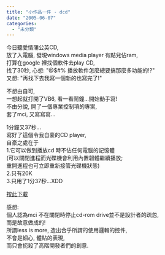 ```yaml
---
title: "小作品一件 - dcd"
date: "2005-06-07"
categories: 
  - "未分類"
---
```


今日聽愛情蒲公英CD,  
放了入電腦, 發現windows media player 有點兒佔ram,  
打算在google 裡找個軟件去play CD,  
找了30秒, 心想: "@$#% 播放軟件怎麼總要搞那麼多功能的!?"  
又想: "再找下去我寫一個新的也寫完了!"

不想由自可,  
一想起就打開了VB6, 看一看鬧鐘...開始動手寫!  
不由分說, 開了一個專業控制項的專案,  
套了mci, 又寫寫寫...

1分鐘又37秒...  
寫好了這個令我自豪的CD player,  
自豪之處在于  
1.它可以做到播放cd 時不佔任何電腦的記憶體  
(可以關閉進程而光碟機會利用內置韌體繼續播放;  
重開進程也可立即重新接管光碟機狀態)  
2.只有20K  
3.只用了1分37秒...XDD

[按此下載](http://aero.bhscmc.edu.hk/~046b05/docs/dcd.exe)

感想:  
個人認為mci 不在關閉時停止cd-rom drive並不是設計者的疏忽,  
而是故意做成的!  
所謂less is more, 造出合乎所謂的使用邏輯的控件,  
不會是細心, 體貼的表現,  
而只會扼殺了高階開發者們的創意.
